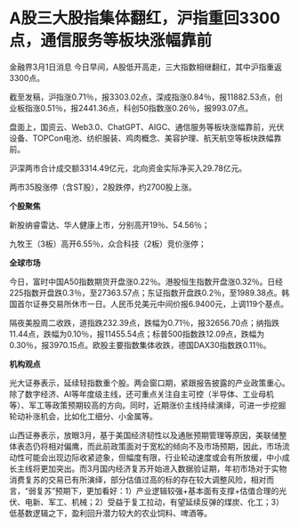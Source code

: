 # A股三大股指集体翻红，沪指重回3300点，通信服务等板块涨幅靠前

金融界3月1日消息 今日早间，A股低开高走，三大指数相继翻红，其中沪指重返3300点。

截至发稿，沪指涨0.71％，报3303.02点，深成指涨0.84％，报11882.53点，创业板指涨0.51％，报2441.36点，科创50指数涨0.26％，报993.07点。

盘面上，国资云、Web3.0、ChatGPT、AIGC、通信服务等板块涨幅靠前，光伏设备、TOPCon电池、纺织服装、鸡肉概念、美容护理、航天航空等板块跌幅靠前。

沪深两市合计成交额3314.49亿元，北向资金实际净买入29.78亿元。

两市35股涨停（含ST股），2股跌停，约2700股上涨。

**个股聚焦**

新股纳睿雷达、华人健康上市，分别高开19％、54.56％；

九牧王（3板）高开6.55％，众合科技（2板）竞价涨停；

**全球市场**

今日，富时中国A50指数期货开盘涨0.22％。港股恒生指数开盘涨0.32％。日经225指数开盘跌0.3％，至27363.57点；东证指数开盘跌0.2％，至1989.38点。韩国首尔证券交易所休市一日。人民币兑美元中间价报6.9400元，上调119个基点。

隔夜美股周二收跌，道指跌232.39点，跌幅为0.71％，报32656.70点；纳指跌11.44点，跌幅为0.10％，报11455.54点；标普500指数跌12.09点，跌幅为0.30％，报3970.15点。欧股主要指数集体收跌，德国DAX30指数跌0.11％。

**机构观点**

光大证券表示，延续轻指数重个股。两会窗口期，紧跟报告披露的产业政策重心。除了数字经济、AI等年度级主线，还可重点关注自主可控（半导体、工业母机等）、军工等政策预期较高的方向。同时，近期涨价主线持续演绎，可进一步挖掘轮动补涨机会，比如化工细分、小金属等。

山西证券表示，放眼3月，基于美国经济韧性以及通胀预期管理等原因，美联储整体表态仍将相对偏鹰，而此前政策面对于宽松的倾向不及市场预期，因此，市场流动性可能会出现边际收紧迹象，但幅度有限，行业轮动速度或会有所放缓，中小成长主线将更加突出。而3月国内经济复苏开始进入数据验证期，年初市场对于实物消费复苏的交易已有所演绎，部分估值过高的标的存在较大调整风险，相对而言，“弱复苏”预期下，更加看好：1）产业逻辑较强+基本面有支撑+估值合理的光伏、电新、军工、机械；2）受益于复工拉动，有望延续反弹的煤炭、化工；3）低基数逻辑之下，盈利回升潜力较大的农业饲料、啤酒等。

